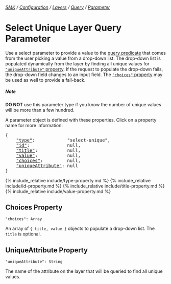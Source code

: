 ###### [SMK](../../../..) / [Configuration](../../..) / [Layers](../..) / [Query](..) / [Parameter](.)

# Select Unique Layer Query Parameter

Use a select parameter to provide a value to the [query predicate](../predicate) that comes from the user picking a value from a drop-down list.
The drop-down list is populated dynamically from the layer by finding all unique values for [`"uniqueAttribute"` property](#uniqueattribute-property).
If the request to populate the drop-down fails, the drop-down field changes to an input field.
The [`"choices"` property](#choices-property) may be used as well to provide a fall-back.

##### Note

**DO NOT** use this parameter type if you know the number of unique values will be more than a few hundred.

A parameter object is defined with these properties.
Click on a property name for more information:
<pre>
{
    <a href="#type-property"            >"type"</a>:            "select-unique",
    <a href="#id-property"              >"id"</a>:              null,
    <a href="#title-property"           >"title"</a>:           null,
    <a href="#value-property"           >"value"</a>:           null,
    <a href="#choices-property"         >"choices"</a>:         null,
    <a href="#uniqueattribute-property" >"uniqueAttribute"</a>: null
}
</pre>

{% include_relative include/type-property.md %}
{% include_relative include/id-property.md %}
{% include_relative include/title-property.md %}
{% include_relative include/value-property.md %}

## Choices Property
`"choices": Array`

An array of `{ title, value }` objects to populate a drop-down list.
The `title` is optional.


## UniqueAttribute Property
`"uniqueAttribute": String`

The name of the attribute on the layer that will be queried to find all unique values.

